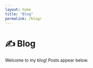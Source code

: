 ```yaml
---
layout: home
title: "Blog"
permalink: /blog/
---
```


# ✍️ Blog  

Welcome to my blog! Posts appear below.
